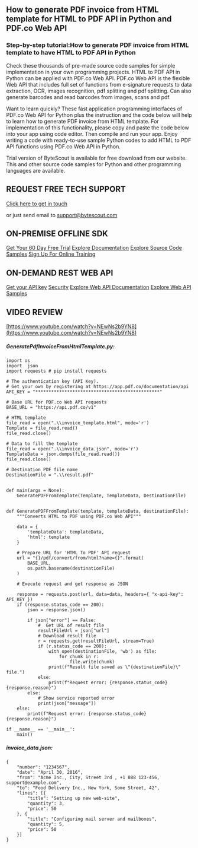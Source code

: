 ## How to generate PDF invoice from HTML template for HTML to PDF API in Python and PDF.co Web API

### Step-by-step tutorial:How to generate PDF invoice from HTML template to have HTML to PDF API in Python

Check these thousands of pre-made source code samples for simple implementation in your own programming projects. HTML to PDF API in Python can be applied with PDF.co Web API. PDF.co Web API is the flexible Web API that includes full set of functions from e-signature requests to data extraction, OCR, images recognition, pdf splitting and pdf splitting. Can also generate barcodes and read barcodes from images, scans and pdf.

Want to learn quickly? These fast application programming interfaces of PDF.co Web API for Python plus the instruction and the code below will help to learn how to generate PDF invoice from HTML template. For implementation of this functionality, please copy and paste the code below into your app using code editor. Then compile and run your app. Enjoy writing a code with ready-to-use sample Python codes to add HTML to PDF API functions using PDF.co Web API in Python.

Trial version of ByteScout is available for free download from our website. This and other source code samples for Python and other programming languages are available.

## REQUEST FREE TECH SUPPORT

[Click here to get in touch](https://bytescout.zendesk.com/hc/en-us/requests/new?subject=PDF.co%20Web%20API%20Question)

or just send email to [support@bytescout.com](mailto:support@bytescout.com?subject=PDF.co%20Web%20API%20Question) 

## ON-PREMISE OFFLINE SDK 

[Get Your 60 Day Free Trial](https://bytescout.com/download/web-installer?utm_source=github-readme)
[Explore Documentation](https://bytescout.com/documentation/index.html?utm_source=github-readme)
[Explore Source Code Samples](https://github.com/bytescout/ByteScout-SDK-SourceCode/)
[Sign Up For Online Training](https://academy.bytescout.com/)


## ON-DEMAND REST WEB API

[Get your API key](https://app.pdf.co/signup?utm_source=github-readme)
[Security](https://pdf.co/security)
[Explore Web API Documentation](https://apidocs.pdf.co?utm_source=github-readme)
[Explore Web API Samples](https://github.com/bytescout/ByteScout-SDK-SourceCode/tree/master/PDF.co%20Web%20API)

## VIDEO REVIEW

[https://www.youtube.com/watch?v=NEwNs2b9YN8](https://www.youtube.com/watch?v=NEwNs2b9YN8)




<!-- code block begin -->

##### **GeneratePdfInvoiceFromHtmlTemplate.py:**
    
```
import os
import  json
import requests # pip install requests

# The authentication key (API Key).
# Get your own by registering at https://app.pdf.co/documentation/api
API_KEY = "***********************************************"

# Base URL for PDF.co Web API requests
BASE_URL = "https://api.pdf.co/v1"

# HTML template
file_read = open(".\\invoice_template.html", mode='r')
Template = file_read.read()
file_read.close()

# Data to fill the template
file_read = open(".\\invoice_data.json", mode='r')
TemplateData = json.dumps(file_read.read())
file_read.close()

# Destination PDF file name
DestinationFile = ".\\result.pdf"


def main(args = None):
    GeneratePDFFromTemplate(Template, TemplateData, DestinationFile)


def GeneratePDFFromTemplate(template, templateData, destinationFile):
    """Converts HTML to PDF using PDF.co Web API"""

    data = {
        'templateData': templateData,
        'html': template
    }

    # Prepare URL for 'HTML To PDF' API request
    url = "{}/pdf/convert/from/html?name={}".format(
        BASE_URL,
        os.path.basename(destinationFile)
    )

    # Execute request and get response as JSON

    response = requests.post(url, data=data, headers={ "x-api-key": API_KEY })
    if (response.status_code == 200):
        json = response.json()

        if json["error"] == False:
            #  Get URL of result file
            resultFileUrl = json["url"]            
            # Download result file
            r = requests.get(resultFileUrl, stream=True)
            if (r.status_code == 200):
                with open(destinationFile, 'wb') as file:
                    for chunk in r:
                        file.write(chunk)
                print(f"Result file saved as \"{destinationFile}\" file.")
            else:
                print(f"Request error: {response.status_code} {response.reason}")
        else:
            # Show service reported error
            print(json["message"])
    else:
        print(f"Request error: {response.status_code} {response.reason}")

if __name__ == '__main__':
    main()
```

<!-- code block end -->    

<!-- code block begin -->

##### **invoice_data.json:**
    
```
{
    "number": "1234567",
    "date": "April 30, 2016",
    "from": "Acme Inc., City, Street 3rd , +1 888 123-456, support@example.com",
    "to": "Food Delivery Inc., New York, Some Street, 42",
    "lines": [{
        "title": "Setting up new web-site",
        "quantity": 3,
        "price": 50
    }, {
        "title": "Configuring mail server and mailboxes",
        "quantity": 5,
        "price": 50
    }]
}
```

<!-- code block end -->